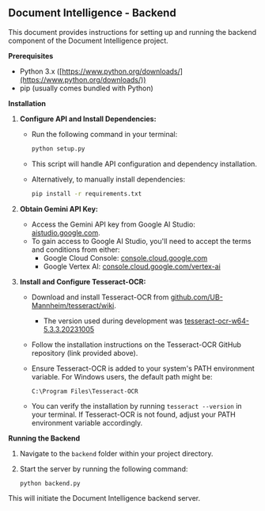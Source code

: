 ## Document Intelligence - Backend

This document provides instructions for setting up and running the backend component of the Document Intelligence project.

**Prerequisites**

- Python 3.x ([https://www.python.org/downloads/](https://www.python.org/downloads/))
- pip (usually comes bundled with Python)

**Installation**

1. **Configure API and Install Dependencies:**

   - Run the following command in your terminal:

     ```bash
     python setup.py
     ```

   - This script will handle API configuration and dependency installation.
   - Alternatively, to manually install dependencies:

     ```bash
     pip install -r requirements.txt
     ```

2. **Obtain Gemini API Key:**

   - Access the Gemini API key from Google AI Studio: [aistudio.google.com](https://aistudio.google.com).
   - To gain access to Google AI Studio, you'll need to accept the terms and conditions from either:
     - Google Cloud Console: [console.cloud.google.com](https://console.cloud.google.com)
     - Google Vertex AI: [console.cloud.google.com/vertex-ai](https://console.cloud.google.com/vertex-ai)

3. **Install and Configure Tesseract-OCR:**

   - Download and install Tesseract-OCR from [github.com/UB-Mannheim/tesseract/wiki](https://github.com/UB-Mannheim/tesseract/wiki).
     - The version used during development was [tesseract-ocr-w64-5.3.3.20231005](https://digi.bib.uni-mannheim.de/tesseract/tesseract-ocr-w64-setup-5.3.3.20231005.exe)
   - Follow the installation instructions on the Tesseract-OCR GitHub repository (link provided above).
   - Ensure Tesseract-OCR is added to your system's PATH environment variable. For Windows users, the default path might be:

     ```
     C:\Program Files\Tesseract-OCR
     ```

   - You can verify the installation by running `tesseract --version` in your terminal. If Tesseract-OCR is not found, adjust your PATH environment variable accordingly.

**Running the Backend**

1. Navigate to the `backend` folder within your project directory.
2. Start the server by running the following command:

   ```bash
   python backend.py
   ```

This will initiate the Document Intelligence backend server.
